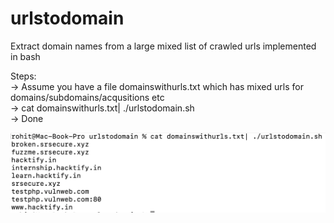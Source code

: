 # urlstodomain
Extract domain names from a large mixed list of crawled urls implemented in bash

Steps:  <br />
-> Assume you have a file domainswithurls.txt which has mixed urls for domains/subdomains/acqusitions etc <br />
-> cat domainswithurls.txt| ./urlstodomain.sh  <br />
-> Done  <br />

![Screenshot](screenshot.png)
